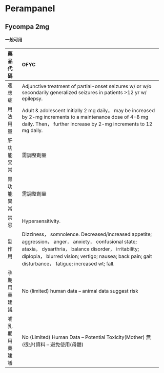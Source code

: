 # Perampanel

## Fycompa 2mg

#### 一般可用

| 藥品代碼       | OFYC                                                                                                                                                                                                                                                                  |
|:---------------|:----------------------------------------------------------------------------------------------------------------------------------------------------------------------------------------------------------------------------------------------------------------------|
| 適應症         | Adjunctive treatment of partial-onset seizures w/ or w/o secondarily generalized seizures in patients >12 yr w/ epilepsy.                                                                                                                                             |
| 用法用量       | Adult & adolescent Initially 2 mg daily， may be increased by 2-mg increments to a maintenance dose of 4-8 mg daily. Then， further increase by 2-mg increments to 12 mg daily.                                                                                       |
| 肝功能異常     | 需調整劑量                                                                                                                                                                                                                                                            |
| 腎功能異常     | 需調整劑量                                                                                                                                                                                                                                                            |
| 禁忌           | Hypersensitivity.                                                                                                                                                                                                                                                     |
| 副作用         | Dizziness， somnolence. Decreased/increased appetite; aggression， anger， anxiety， confusional state; ataxia， dysarthria， balance disorder， irritability; diplopia， blurred vision; vertigo; nausea; back pain; gait disturbance， fatigue; increased wt; fall. |
| 孕期用藥建議   | No (limited) human data – animal data suggest risk                                                                                                                                                                                                                    |
| 哺乳期用藥建議 | No (Limited) Human Data – Potential Toxicity(Mother) 無(很少)資料 – 避免使用(母體)                                                                                                                                                                                    |

